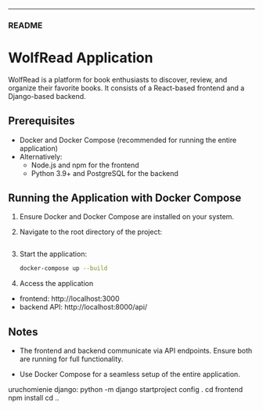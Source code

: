 
---

### README 


# WolfRead Application

WolfRead is a platform for book enthusiasts to discover, review, and organize their favorite books. It consists of a React-based frontend and a Django-based backend.

## Prerequisites

- Docker and Docker Compose (recommended for running the entire application)
- Alternatively:
  - Node.js and npm for the frontend
  - Python 3.9+ and PostgreSQL for the backend

## Running the Application with Docker Compose

1. Ensure Docker and Docker Compose are installed on your system.

2. Navigate to the root directory of the project:
   ```bash

3. Start the application:
    ```bash
    docker-compose up --build

4. Access the application

- frontend: http://localhost:3000
- backend API: http://localhost:8000/api/

## Notes

- The frontend and backend communicate via API endpoints. Ensure both are running for full functionality.

- Use Docker Compose for a seamless setup of the entire application.


uruchomienie django:
python -m django startproject config .
cd frontend
npm install
cd ..
